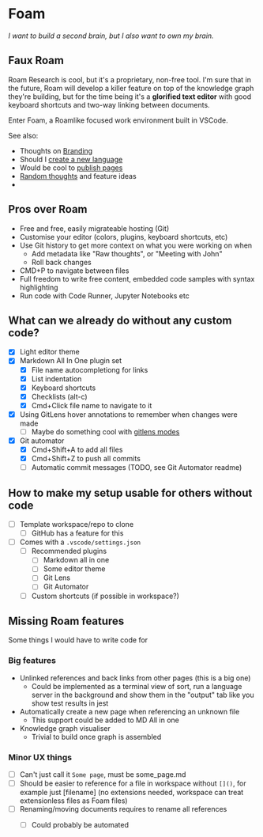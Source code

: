 # Foam

_I want to build a second brain, but I also want to own my brain._
  
## Faux Roam

Roam Research is cool, but it's a proprietary, non-free tool. I'm sure that in the future, Roam will develop a killer feature on top of the knowledge graph they're building, but for the time being it's a **glorified text editor** with good keyboard shortcuts and two-way linking between documents.

Enter Foam, a Roamlike focused work environment built in VSCode.

See also:
- Thoughts on [Branding](branding.md)
- Should I [create a new language](creating_a_new_language.md)
- Would be cool to [publish pages](publishing_pages.md)
- [Random thoughts](random_thoughts.md) and feature ideas
- 
## Pros over Roam

- Free and free, easily migrateable hosting (Git)
- Customise your editor (colors, plugins, keyboard shortcuts, etc)
- Use Git history to get more context on what you were working on when
  -  Add metadata like "Raw thoughts", or "Meeting with John"
  -  Roll back changes
- CMD+P to navigate between files
- Full freedom to write free content, embedded code samples with syntax highlighting
- Run code with Code Runner, Jupyter Notebooks etc

## What can we already do without any custom code?

- [x] Light editor theme
- [x] Markdown All In One plugin set
  - [x] File name autocompletiong for links
  - [x] List indentation
  - [x] Keyboard shortcuts
  - [x] Checklists (alt-c)
  - [x] Cmd+Click file name to navigate to it
- [x] Using GitLens hover annotations to remember when changes were made
  - [ ] Maybe do something cool with [gitlens modes](https://github.com/eamodio/vscode-gitlens/tree/master/#modes-)
- [x] Git automator
  - [x] Cmd+Shift+A to add all files
  - [x] Cmd+Shift+Z to push all commits
  - [ ] Automatic commit messages (TODO, see Git Automator readme)

## How to make my setup usable for others without code
- [ ] Template workspace/repo to clone
  - [ ] GitHub has a feature for this
- [ ] Comes with a `.vscode/settings.json`
  - [ ] Recommended plugins
    - [ ] Markdown all in one
    - [ ] Some editor theme
    - [ ] Git Lens
    - [ ] Git Automator
  - [ ] Custom shortcuts (if possible in workspace?)

## Missing Roam features

Some things I would have to write code for

### Big features

- Unlinked references and back links from other pages (this is a big one)
  - Could be implemented as a terminal view of sort, run a language server in the background and show them in the "output" tab like you show test results in jest
- Automatically create a new page when referencing an unknown file
  - This support could be added to MD All in one
- Knowledge graph visualiser
  - Trivial to build once graph is assembled

### Minor UX things

- [ ] Can't just call it `Some page`, must be some_page.md
- [ ] Should be easier to reference for a file in workspace without `[]()`, for example just [filename] (no extensions needed, workspace can treat extensionless files as Foam files)
- [ ] Renaming/moving documents requires to rename all references
  - [ ] Could probably be automated

